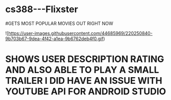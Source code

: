# cs388---Flixster

#GETS MOST POPULAR MOVIES OUT RIGHT NOW

![https://user-images.githubusercontent.com/44685969/220250840-9b703b67-9dea-4f42-a1ea-9b6762deb4f0.gif)

# SHOWS USER DESCRIPTION RATING AND ALSO ABLE TO PLAY A SMALL TRAILER I DID HAVE AN ISSUE WITH YOUTUBE API FOR ANDROID STUDIO

